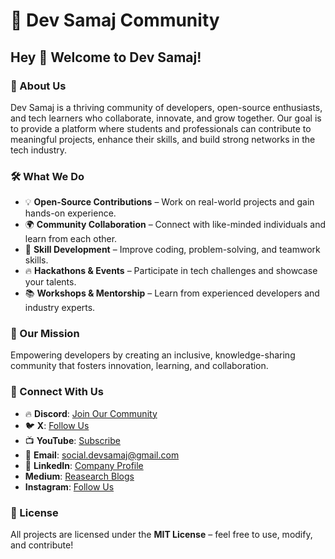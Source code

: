 # 🚀 Dev Samaj Community

## Hey 👋 Welcome to Dev Samaj!

### 🌟 About Us
Dev Samaj is a thriving community of developers, open-source enthusiasts, and tech learners who collaborate, innovate, and grow together. Our goal is to provide a platform where students and professionals can contribute to meaningful projects, enhance their skills, and build strong networks in the tech industry.

### 🛠 What We Do
- 💡 **Open-Source Contributions** – Work on real-world projects and gain hands-on experience.
- 🌍 **Community Collaboration** – Connect with like-minded individuals and learn from each other.
- 🎯 **Skill Development** – Improve coding, problem-solving, and teamwork skills.
- 🔥 **Hackathons & Events** – Participate in tech challenges and showcase your talents.
- 📚 **Workshops & Mentorship** – Learn from experienced developers and industry experts.

### 🌱 Our Mission
Empowering developers by creating an inclusive, knowledge-sharing community that fosters innovation, learning, and collaboration.

### 🔗 Connect With Us
- 🔥 **Discord**: [Join Our Community](https://discord.gg/9QejQjPB)
- 🐦 **X**: [Follow Us](https://x.com/devsamajtech)
- 📺 **YouTube**: [Subscribe](https://www.youtube.com/@thedevsamaj)
- 📩 **Email**: social.devsamaj@gmail.com
- 🏢 **LinkedIn**: [Company Profile](https://linkedin.com/company/thedevsamaj)
- **Medium**: [Reasearch Blogs](https://medium.com/@devsamaj.hq)
- **Instagram**: [Follow Us](https://www.instagram.com/thedevsamaj/)

### 📝 License
All projects are licensed under the **MIT License** – feel free to use, modify, and contribute!
